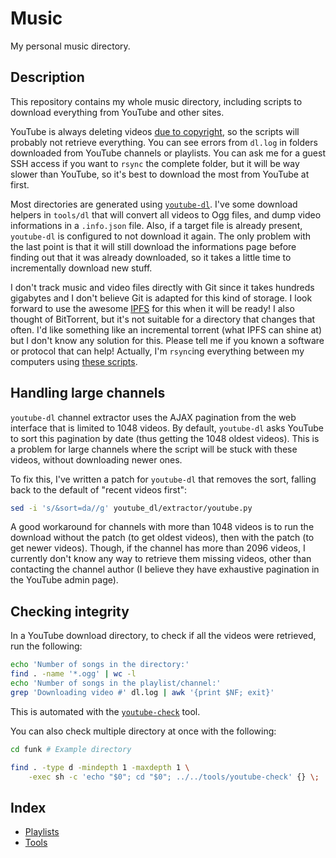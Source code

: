Music
=====

My personal music directory.

Description
-----------

This repository contains my whole music directory, including scripts to
download everything from YouTube and other sites.

YouTube is always deleting videos [due to
copyright](http://ploum.net/im-a-pirate/), so the scripts will probably
not retrieve everything. You can see errors from `dl.log` in folders
downloaded from YouTube channels or playlists. You can ask me for a
guest SSH access if you want to `rsync` the complete folder, but it will
be way slower than YouTube, so it's best to download the most from
YouTube at first.

Most directories are generated using
[`youtube-dl`](https://github.com/rg3/youtube-dl/). I've some download
helpers in `tools/dl` that will convert all videos to Ogg files, and
dump video informations in a `.info.json` file. Also, if a target file
is already present, `youtube-dl` is configured to not download it again.
The only problem with the last point is that it will still download the
informations page before finding out that it was already downloaded, so
it takes a little time to incrementally download new stuff.

I don't track music and video files directly with Git since it takes
hundreds gigabytes and I don't believe Git is adapted for this kind
of storage. I look forward to use the awesome [IPFS](http://ipfs.io/)
for this when it will be ready! I also thought of BitTorrent, but it's
not suitable for a directory that changes that often. I'd like something
like an incremental torrent (what IPFS can shine at) but I don't know
any solution for this. Please tell me if you known a software or
protocol that can help! Actually, I'm `rsync`ing everything between my
computers using [these scripts](tools/sync).

Handling large channels
-----------------------

`youtube-dl` channel extractor uses the AJAX pagination from the web
interface that is limited to 1048 videos. By default, `youtube-dl` asks
YouTube to sort this pagination by date (thus getting the 1048 oldest
videos). This is a problem for large channels where the script will be
stuck with these videos, without downloading newer ones.

To fix this, I've written a patch for `youtube-dl` that removes the
sort, falling back to the default of "recent videos first":

```sh
sed -i 's/&sort=da//g' youtube_dl/extractor/youtube.py
```

A good workaround for channels with more than 1048 videos is to run the
download without the patch (to get oldest videos), then with the patch
(to get newer videos). Though, if the channel has more than 2096 videos,
I currently don't know any way to retrieve them missing videos, other
than contacting the channel author (I believe they have exhaustive
pagination in the YouTube admin page).

Checking integrity
------------------

In a YouTube download directory, to check if all the videos were
retrieved, run the following:

```sh
echo 'Number of songs in the directory:'
find . -name '*.ogg' | wc -l
echo 'Number of songs in the playlist/channel:'
grep 'Downloading video #' dl.log | awk '{print $NF; exit}'
```

This is automated with the [`youtube-check`](tools/youtube-check)
tool.

You can also check multiple directory at once with the following:

```sh
cd funk # Example directory

find . -type d -mindepth 1 -maxdepth 1 \
    -exec sh -c 'echo "$0"; cd "$0"; ../../tools/youtube-check' {} \;
```

Index
-----

* [Playlists](playlists)
* [Tools](tools)
